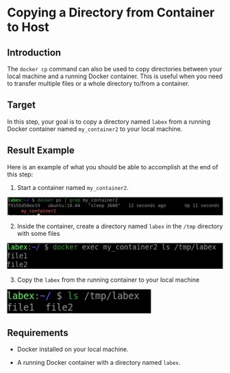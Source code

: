 # Copying a Directory from Container to Host

## Introduction

The `docker cp` command can also be used to copy directories between your local machine and a running Docker container. This is useful when you need to transfer multiple files or a whole directory to/from a container.

## Target

In this step, your goal is to copy a directory named `labex` from a running Docker container named `my_container2` to your local machine.

## Result Example

Here is an example of what you should be able to accomplish at the end of this step:

1. Start a container named `my_container2`.

![challenge-file-copy-for-containers](assets/challenge-file-copy-for-containers-2-1.png)

2. Inside the container, create a directory named `labex` in the `/tmp` directory with some files

![challenge-file-copy-for-containers](assets/challenge-file-copy-for-containers-2-2.png)

3. Copy the `labex` from the running container to your local machine

![challenge-file-copy-for-containers](assets/challenge-file-copy-for-containers-2-3.png)

## Requirements

- Docker installed on your local machine.

- A running Docker container with a directory named `labex`.
